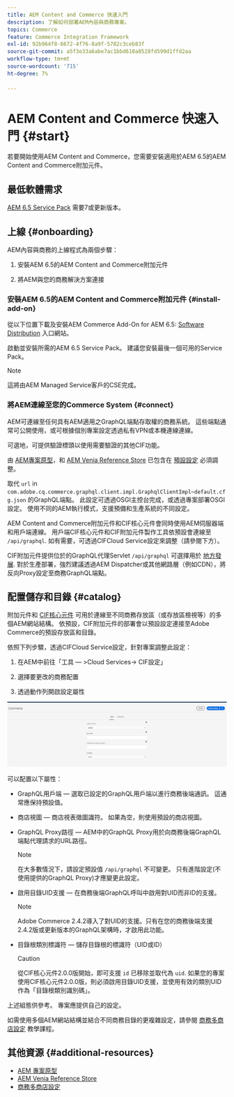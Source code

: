 ```yaml
---
title: AEM Content and Commerce 快速入門
description: 了解如何部署AEM內容與商務專案。
topics: Commerce
feature: Commerce Integration Framework
exl-id: 92b964f8-6672-4f76-8a9f-5782c3ceb83f
source-git-commit: a5f3e33a6abe7ac1bbd610a8528fd599d1ffd2aa
workflow-type: tm+mt
source-wordcount: '715'
ht-degree: 7%

---
```


# AEM Content and Commerce 快速入門 {#start}

若要開始使用AEM Content and Commerce，您需要安裝適用於AEM 6.5的AEM Content and Commerce附加元件。

## 最低軟體需求

[AEM 6.5 Service Pack](https://experience.adobe.com/#/downloads/content/software-distribution/en/aem.html) 需要7或更新版本。

## 上線 {#onboarding}

AEM內容與商務的上線程式為兩個步驟：

1. 安裝AEM 6.5的AEM Content and Commerce附加元件

2. 將AEM與您的商務解決方案連接

### 安裝AEM 6.5的AEM Content and Commerce附加元件 {#install-add-on}

從以下位置下載及安裝AEM Commerce Add-On for AEM 6.5: [Software Distribution](https://experience.adobe.com/#/downloads/content/software-distribution/en/aem.html) 入口網站。

啟動並安裝所需的AEM 6.5 Service Pack。 建議您安裝最後一個可用的Service Pack。

>[!NOTE]
>
>這將由AEM Managed Service客戶的CSE完成。

### 將AEM連線至您的Commerce System {#connect}

AEM可連線至任何具有AEM適用之GraphQL端點存取權的商務系統。 這些端點通常可公開使用，或可根據個別專案設定透過私有VPN或本機連線連線。

可選地，可提供驗證標頭以使用需要驗證的其他CIF功能。

由 [AEM專案原型](https://github.com/adobe/aem-project-archetype)，和 [AEM Venia Reference Store](https://github.com/adobe/aem-cif-guides-venia) 已包含在 [預設設定](https://github.com/adobe/aem-cif-guides-venia/blob/main/ui.config/src/main/content/jcr_root/apps/venia/osgiconfig/config/com.adobe.cq.commerce.graphql.client.impl.GraphqlClientImpl~default.cfg.json) 必須調整。

取代 `url` in `com.adobe.cq.commerce.graphql.client.impl.GraphqlClientImpl~default.cfg.json` 的GraphQL端點。 此設定可透過OSGI主控台完成，或透過專案部署OSGI設定。 使用不同的AEM執行模式，支援預備和生產系統的不同設定。

AEM Content and Commerce附加元件和CIF核心元件會同時使用AEM伺服器端和用戶端連線。 用戶端CIF核心元件和CIF附加元件製作工具依預設會連線至 `/api/graphql`. 如有需要，可透過CIFCloud Service設定來調整（請參閱下方）。

CIF附加元件提供位於的GraphQL代理Servlet `/api/graphql` 可選擇用於 [地方發展](develop.md). 對於生產部署，強烈建議透過AEM Dispatcher或其他網路層（例如CDN），將反向Proxy設定至商務GraphQL端點。

## 配置儲存和目錄 {#catalog}

附加元件和 [CIF核心元件](https://github.com/adobe/aem-core-cif-components) 可用於連線至不同商務存放區（或存放區檢視等）的多個AEM網站結構。 依預設，CIF附加元件的部署會以預設設定連接至Adobe Commerce的預設存放區和目錄。

依照下列步驟，透過CIFCloud Service設定，針對專案調整此設定：

1. 在AEM中前往「工具 — >Cloud Services-> CIF設定」

2. 選擇要更改的商務配置

3. 透過動作列開啟設定屬性

![CIFCloud Services設定](/help/commerce/cif/assets/cif-cloud-service-config.png)

可以配置以下屬性：

- GraphQL用戶端 — 選取已設定的GraphQL用戶端以進行商務後端通訊。 這通常應保持預設值。
- 商店視圖 — 商店視表徵圖識符。 如果為空，則使用預設的商店視圖。
- GraphQL Proxy路徑 — AEM中的GraphQL Proxy用於向商務後端GraphQL端點代理請求的URL路徑。

   >[!NOTE]
   >
   >在大多數情況下，請設定預設值 `/api/graphql` 不可變更。 只有進階設定(不使用提供的GraphQL Proxy)才應變更此設定。

- 啟用目錄UID支援 — 在商務後端GraphQL呼叫中啟用對UID而非ID的支援。

   >[!NOTE]
   >
   >Adobe Commerce 2.4.2導入了對UID的支援。只有在您的商務後端支援2.4.2版或更新版本的GraphQL架構時，才啟用此功能。

- 目錄根類別標識符 — 儲存目錄根的標識符（UID或ID）

   >[!CAUTION]
   >
   >從CIF核心元件2.0.0版開始，即可支援 `id` 已移除並取代為 `uid`. 如果您的專案使用CIF核心元件2.0.0版，則必須啟用目錄UID支援，並使用有效的類別UID作為「目錄根類別識別碼」。

上述組態供參考。 專案應提供自己的設定。

如需使用多個AEM網站結構並結合不同商務目錄的更複雜設定，請參閱 [商務多商店設定](configuring/multi-store-setup.md) 教學課程。

## 其他資源 {#additional-resources}

- [AEM 專案原型](https://github.com/adobe/aem-project-archetype)
- [AEM Venia Reference Store](https://github.com/adobe/aem-cif-guides-venia)
- [商務多商店設定](configuring/multi-store-setup.md)
